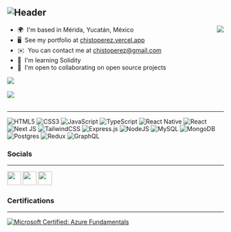![Header](https://user-images.githubusercontent.com/99354481/227445276-2473bce2-e513-4fa5-81aa-250d626eb29f.png)
-----------------------------------
<img align="right" src="https://thumbs.gfycat.com/ElasticSatisfiedGoose-size_restricted.gif" /> 

*   🌍  I'm based in Mérida, Yucatán, México
*   🖥️  See my portfolio at [chistoperez.vercel.app](https://chistoperez.vercel.app/)
*   ✉️  You can contact me at [chistoperez@gmail.com](mailto:chistoperez@gmail.com)
*   🧠  I'm learning Solidity
*   🤝  I'm open to collaborating on open source projects

<a href="https://www.twitter.com/chistoperez" target="_blank" rel="noreferrer">
  <img
                  src="https://img.shields.io/twitter/follow/chistoperez?logo=twitter&style=for-the-badge&color=0891b2&labelColor=1c1917"
                /></a><br /><br />
              <a href="https://www.github.com/chistoperez" target="_blank" rel="noreferrer"><img
                  src="https://img.shields.io/github/followers/chistoperez?logo=github&style=for-the-badge&color=0891b2&labelColor=1c1917" /></a><br /><br />

-----------------------------------

![HTML5](https://img.shields.io/badge/html5-%23E34F26.svg?style=plastic&logo=html5&logoColor=white) ![CSS3](https://img.shields.io/badge/css3-%231572B6.svg?style=plastic&logo=css3&logoColor=white) 
 ![JavaScript](https://img.shields.io/badge/javascript-%23323330.svg?style=plastic&logo=javascript&logoColor=%23F7DF1E) 
  ![TypeScript](https://img.shields.io/badge/typescript-%23007ACC.svg?style=plastic&logo=typescript&logoColor=white) 
  ![React Native](https://img.shields.io/badge/react_native-%2320232a.svg?style=plastic&logo=react&logoColor=%2361DAFB) 
  ![React](https://img.shields.io/badge/react-%2320232a.svg?style=plastic&logo=react&logoColor=%2361DAFB) 
  ![Next JS](https://img.shields.io/badge/Next-black?style=plastic&logo=next.js&logoColor=white) 
  ![TailwindCSS](https://img.shields.io/badge/tailwindcss-%2338B2AC.svg?style=plastic&logo=tailwind-css&logoColor=white) 
  ![Express.js](https://img.shields.io/badge/express.js-%23404d59.svg?style=plastic&logo=express&logoColor=%2361DAFB) 
  ![NodeJS](https://img.shields.io/badge/node.js-6DA55F?style=plastic&logo=node.js&logoColor=white) 
  ![MySQL](https://img.shields.io/badge/mysql-%2300f.svg?style=plastic&logo=mysql&logoColor=white) 
  ![MongoDB](https://img.shields.io/badge/MongoDB-%234ea94b.svg?style=plastic&logo=mongodb&logoColor=white) 
  ![Postgres](https://img.shields.io/badge/postgres-%23316192.svg?style=plastic&logo=postgresql&logoColor=white)
  ![Redux](https://img.shields.io/badge/redux-%23593d88.svg?style=plastic&logo=redux&logoColor=white) 
  ![GraphQL](https://img.shields.io/badge/-GraphQL-E10098?style=plastic&logo=graphql&logoColor=white) 

                    
### Socials
-----------------------------------
                  
<p align="left">
<a href="https://www.github.com/chistoperez" target="_blank" rel="noreferrer"><img src="https://raw.githubusercontent.com/danielcranney/readme-generator/main/public/icons/socials/github.svg" width="32" height="32" /></a>
<a href="https://www.linkedin.com/in/chistoperez" target="_blank" rel="noreferrer"><img src="https://raw.githubusercontent.com/danielcranney/readme-generator/main/public/icons/socials/linkedin.svg" width="32" height="32" /></a>
<a href="https://www.twitter.com/chistoperez" target="_blank" rel="noreferrer"><img src="https://raw.githubusercontent.com/danielcranney/readme-generator/main/public/icons/socials/twitter.svg" width="32" height="32" /></a></p>

### Certifications
-----------------------------------

<p>
<a href="https://www.credly.com/badges/09dd04c5-fe12-4268-85e5-2a01e28164dc/"><img src="https://images.credly.com/size/110x110/images/be8fcaeb-c769-4858-b567-ffaaa73ce8cf/image.png" alt="Microsoft Certified: Azure Fundamentals"/></a>
</p>

